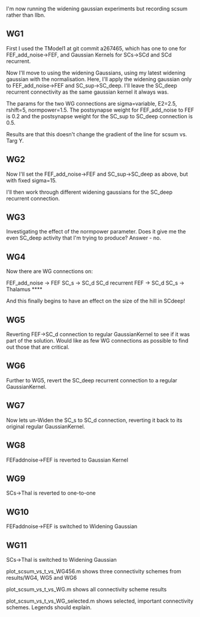 I'm now running the widening gaussian experiments but recording scsum
rather than llbn.

WG1
---

First I used the TModel1 at git commit a267465, which has one to one
for FEF_add_noise->FEF, and Gaussian Kernels for SCs->SCd and SCd
recurrent.

Now I'll move to using the widening Gaussians, using my latest
widening gaussian with the normalisation. Here, I'll apply the
widening gaussian only to FEF_add_noise->FEF and SC_sup->SC_deep. I'll
leave the SC_deep recurrent connectivity as the same gaussian kernel
it always was.

The params for the two WG connections are sigma=variable, E2=2.5,
rshift=5, normpower=1.5. The postsynapse weight for FEF_add_noise to
FEF is 0.2 and the postsynapse weight for the SC_sup to SC_deep
connection is 0.5.

Results are that this doesn't change the gradient of the line for
scsum vs. Targ Y.

WG2
---

Now I'll set the FEF_add_noise->FEF and SC_sup->SC_deep as above, but
with fixed sigma=15.

I'll then work through different widening gaussians for the SC_deep
recurrent connection.

WG3
---

Investigating the effect of the normpower parameter. Does it give me
the even SC_deep activity that I'm trying to produce? Answer - no.

WG4
---

Now there are WG connections on:

FEF_add_noise -> FEF
SC_s -> SC_d
SC_d recurrent
FEF -> SC_d
SC_s -> Thalamus ****

And this finally begins to have an effect on the size of the hill in
SCdeep!

WG5
---

Reverting FEF->SC_d connection to regular GaussianKernel to see if it
was part of the solution. Would like as few WG connections as possible
to find out those that are critical.

WG6
---

Further to WG5, revert the SC_deep recurrent connection to a regular
GaussianKernel.

WG7
---
Now lets un-Widen the SC_s to SC_d connection, reverting it back to its
original regular GaussianKernel.

WG8
---
FEFaddnoise->FEF is reverted to Gaussian Kernel

WG9
---
SCs->Thal is reverted to one-to-one

WG10
----
FEFaddnoise->FEF is switched to Widening Gaussian

WG11
----
SCs->Thal is switched to Widening Gaussian

plot_scsum_vs_t_vs_WG456.m shows three connectivity schemes from 
results/WG4, WG5 and WG6

plot_scsum_vs_t_vs_WG.m shows all connectivity scheme results

plot_scsum_vs_t_vs_WG_selected.m shows selected, important connectivity 
schemes. Legends should explain.

